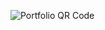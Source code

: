 ![Portfolio QR Code](https://api.qrserver.com/v1/create-qr-code/?size=150x150&data=https://keerthika2215.github.io/Portfolio/)
